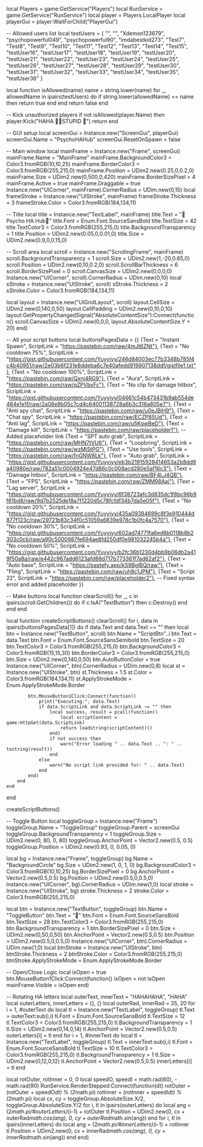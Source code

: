 local Players = game:GetService("Players")
local RunService = game:GetService("RunService")
local player = Players.LocalPlayer
local playerGui = player:WaitForChild("PlayerGui")

-- Allowed users list
local testUsers = {
    "", "", "Xdemon123679", "psychopowerful049", "psychopowerful90",
    "imdabestkid273", "Test7", "Test8", "Test9", "Test10",
    "Test11", "Test12", "Test13", "Test14", "Test15",
    "testUser16", "testUser17", "testUser18", "testUser19", "testUser20",
    "testUser21", "testUser22", "testUser23", "testUser24", "testUser25",
    "testUser26", "testUser27", "testUser28", "testUser29", "testUser30",
    "testUser31", "testUser32", "testUser33", "testUser34", "testUser35",
    "testUser36"
}

local function isAllowed(name)
    name = string.lower(name)
    for _, allowedName in ipairs(testUsers) do
        if string.lower(allowedName) == name then
            return true
        end
    end
    return false
end

-- Kick unauthorized players
if not isAllowed(player.Name) then
    player:Kick("HAHA 🖕🖕STUPID 🤣")
    return
end

-- GUI setup
local screenGui = Instance.new("ScreenGui", playerGui)
screenGui.Name = "PsychoHAHub"
screenGui.ResetOnSpawn = false

-- Main window
local mainFrame = Instance.new("Frame", screenGui)
mainFrame.Name = "MainFrame"
mainFrame.BackgroundColor3 = Color3.fromRGB(10,10,25)
mainFrame.BorderColor3 = Color3.fromRGB(255,215,0)
mainFrame.Position = UDim2.new(0.25,0,0.2,0)
mainFrame.Size = UDim2.new(0,500,0,420)
mainFrame.BorderSizePixel = 4
mainFrame.Active = true
mainFrame.Draggable = true
Instance.new("UICorner", mainFrame).CornerRadius = UDim.new(0,15)
local frameStroke = Instance.new("UIStroke", mainFrame)
frameStroke.Thickness = 3
frameStroke.Color = Color3.fromRGB(184,134,11)

-- Title
local title = Instance.new("TextLabel", mainFrame)
title.Text = "🤣Psycho HA Hub🤣"
title.Font = Enum.Font.SourceSansBold
title.TextSize = 42
title.TextColor3 = Color3.fromRGB(255,215,0)
title.BackgroundTransparency = 1
title.Position = UDim2.new(0.05,0,0.01,0)
title.Size = UDim2.new(0.9,0,0.15,0)

-- Scroll area
local scroll = Instance.new("ScrollingFrame", mainFrame)
scroll.BackgroundTransparency = 1
scroll.Size = UDim2.new(1,-20,0.65,0)
scroll.Position = UDim2.new(0,10,0.2,0)
scroll.ScrollBarThickness = 6
scroll.BorderSizePixel = 0
scroll.CanvasSize = UDim2.new(0,0,0,0)
Instance.new("UICorner", scroll).CornerRadius = UDim.new(0,10)
local sStroke = Instance.new("UIStroke", scroll)
sStroke.Thickness = 2
sStroke.Color = Color3.fromRGB(184,134,11)

local layout = Instance.new("UIGridLayout", scroll)
layout.CellSize = UDim2.new(0,140,0,50)
layout.CellPadding = UDim2.new(0,10,0,10)
layout:GetPropertyChangedSignal("AbsoluteContentSize"):Connect(function()
    scroll.CanvasSize = UDim2.new(0,0,0, layout.AbsoluteContentSize.Y + 20)
end)

-- All your script buttons
local buttonsPagesData = {{
    {Text = "Instant Spawn", ScriptLink = "https://pastebin.com/raw/4mJt6ZNt"},
    {Text = "No cooldown 75%", ScriptLink = "https://gist.githubusercontent.com/Yuyyiyy/246d84003ec77b3348b785f4c4b40951/raw/2e03b6f231e8ddeba6c7e40afedd919907138ddf/gistfile1.txt"},
    {Text = "No cooldown 100%", ScriptLink = "https://pastebin.com/raw/Qxnj4RG9"},
    {Text = "Aura", ScriptLink = "https://pastebin.com/raw/qZPVbxFc"},
    {Text = "No clip for damage hitbox", ScriptLink = "https://gist.githubusercontent.com/Yuyyiyy/04661c54b473431b9ab554de484e1e1f/raw/2a08e9b05c7cd4c64001138728a6b3c316a805e7"},
    {Text = "Anti spy chat", ScriptLink = "https://pastebin.com/raw/u0eJBiH9"},
    {Text = "Chat spy", ScriptLink = "https://pastebin.com/raw/ECZP85Ud"},
    {Text = "Anti lag", ScriptLink = "https://pastebin.com/raw/u5KgwBeD"},
    {Text = "Damage kill", ScriptLink = "https://pastebin.com/raw/placeholder1"}, -- Added placeholder link
    {Text = "SPT auto grab", ScriptLink = "https://pastebin.com/raw/MHN7tVU8"},
    {Text = "Loopbring", ScriptLink = "https://pastebin.com/raw/wzMiStPG"},
    {Text = "Use tools", ScriptLink = "https://pastebin.com/raw/fnGNW8Lk"},
    {Text = "Auto grab", ScriptLink = "https://gist.githubusercontent.com/Yuyyiyy/eb3b21915928414653a2b8dd9a40980e/raw/782a51c0004924e47d86c0c008acd280e5af16c3"},
    {Text = "Damage hitbox", ScriptLink = "https://pastebin.com/raw/BF4LJ4QB"},
    {Text = "FPS", ScriptLink = "https://pastebin.com/raw/ZMM98Aaj"},
    {Text = "Lag server", ScriptLink = "https://gist.githubusercontent.com/Yuyyiyy/6f38723afc3d835dc1f8bc96b9f61bd8/raw/9d7b2525de18a7f1220d5c78fcfdf34b7da5e05f"},
    {Text = "No cooldown 20%", ScriptLink = "https://gist.githubusercontent.com/Yuyyiyy/435a09384699c8f3e910444d877f123c/raw/29721b83c34f0c51059a6839e978c1b0fc4a7570"},
    {Text = "No cooldown 30%", ScriptLink = "https://gist.githubusercontent.com/Yuyyiyy/602ad74771fa6ed8b0118b8b2303c0cb/raw/a90c5000987fe694ae8fd250df0e981032245b4a"},
    {Text = "No cooldown 50%", ScriptLink = "https://gist.githubusercontent.com/Yuyyiyy/b2fc36b1230d4bb9b06db2a419f50a8a/raw/e442c967add6123afd88d717b773361f7ad62af2"},
    {Text = "Auto base", ScriptLink = "https://pastefy.app/kS9BglBQ/raw"},
    {Text = "Fling", ScriptLink = "https://pastebin.com/raw/uh8c1JPM"},
    {Text = "Script 22", ScriptLink = "https://pastebin.com/raw/placeholder2"}, -- Fixed syntax error and added placeholder
}}

-- Make buttons
local function clearScroll()
    for _, c in ipairs(scroll:GetChildren()) do
        if c:IsA("TextButton") then
            c:Destroy()
        end
    end
end

local function createScriptButtons()
    clearScroll()
    for i, data in ipairs(buttonsPagesData[1]) do
        if data.Text and data.Text ~= "" then
            local btn = Instance.new("TextButton", scroll)
            btn.Name = "ScriptBtn"..i
            btn.Text = data.Text
            btn.Font = Enum.Font.SourceSansSemibold
            btn.TextSize = 20
            btn.TextColor3 = Color3.fromRGB(255,215,0)
            btn.BackgroundColor3 = Color3.fromRGB(15,15,30)
            btn.BorderColor3 = Color3.fromRGB(255,215,0)
            btn.Size = UDim2.new(0,140,0,50)
            btn.AutoButtonColor = true
            Instance.new("UICorner", btn).CornerRadius = UDim.new(0,8)
            local st = Instance.new("UIStroke", btn)
            st.Thickness = 1.5
            st.Color = Color3.fromRGB(184,134,11)
            st.ApplyStrokeMode = Enum.ApplyStrokeMode.Border

            btn.MouseButton1Click:Connect(function()
                print("Executing:", data.Text)
                if data.ScriptLink and data.ScriptLink ~= "" then
                    local success, result = pcall(function()
                        local scriptContent = game:HttpGet(data.ScriptLink)
                        return loadstring(scriptContent)()
                    end)
                    if not success then
                        warn("Error loading " .. data.Text .. ": " .. tostring(result))
                    end
                else
                    warn("No script link provided for: " .. data.Text)
                end
            end)
        end
    end
end

createScriptButtons()

-- Toggle Button
local toggleGroup = Instance.new("Frame")
toggleGroup.Name = "ToggleGroup"
toggleGroup.Parent = screenGui
toggleGroup.BackgroundTransparency = 1
toggleGroup.Size = UDim2.new(0, 80, 0, 80)
toggleGroup.AnchorPoint = Vector2.new(0.5, 0.5)
toggleGroup.Position = UDim2.new(0.93, 0, 0.05, 0)

local bg = Instance.new("Frame", toggleGroup)
bg.Name = "BackgroundCircle"
bg.Size = UDim2.new(1, 0, 1, 0)
bg.BackgroundColor3 = Color3.fromRGB(10,10,25)
bg.BorderSizePixel = 0
bg.AnchorPoint = Vector2.new(0.5,0.5)
bg.Position = UDim2.new(0.5,0,0.5,0)
Instance.new("UICorner", bg).CornerRadius = UDim.new(1,0)
local stroke = Instance.new("UIStroke", bg)
stroke.Thickness = 2
stroke.Color = Color3.fromRGB(255,215,0)

local btn = Instance.new("TextButton", toggleGroup)
btn.Name = "ToggleButton"
btn.Text = "🤣"
btn.Font = Enum.Font.SourceSansBold
btn.TextSize = 28
btn.TextColor3 = Color3.fromRGB(255,215,0)
btn.BackgroundTransparency = 1
btn.BorderSizePixel = 0
btn.Size = UDim2.new(0,50,0,50)
btn.AnchorPoint = Vector2.new(0.5,0.5)
btn.Position = UDim2.new(0.5,0,0.5,0)
Instance.new("UICorner", btn).CornerRadius = UDim.new(1,0)
local btnStroke = Instance.new("UIStroke", btn)
btnStroke.Thickness = 2
btnStroke.Color = Color3.fromRGB(255,215,0)
btnStroke.ApplyStrokeMode = Enum.ApplyStrokeMode.Border

-- Open/Close Logic
local isOpen = true
btn.MouseButton1Click:Connect(function()
    isOpen = not isOpen
    mainFrame.Visible = isOpen
end)

-- Rotating HA letters
local outerText, innerText = "HAHAHAHA", "HAHA"
local outerLetters, innerLetters = {}, {}
local outerRad, innerRad = 35, 20
for i = 1, #outerText do
    local tl = Instance.new("TextLabel", toggleGroup)
    tl.Text = outerText:sub(i,i)
    tl.Font = Enum.Font.SourceSansBold
    tl.TextSize = 12
    tl.TextColor3 = Color3.fromRGB(255,215,0)
    tl.BackgroundTransparency = 1
    tl.Size = UDim2.new(0,14,0,14)
    tl.AnchorPoint = Vector2.new(0.5,0.5)
    outerLetters[i] = tl
end
for i = 1, #innerText do
    local tl = Instance.new("TextLabel", toggleGroup)
    tl.Text = innerText:sub(i,i)
    tl.Font = Enum.Font.SourceSansBold
    tl.TextSize = 10
    tl.TextColor3 = Color3.fromRGB(255,215,0)
    tl.BackgroundTransparency = 1
    tl.Size = UDim2.new(0,12,0,12)
    tl.AnchorPoint = Vector2.new(0.5,0.5)
    innerLetters[i] = tl
end

local rotOuter, rotInner = 0, 0
local speedO, speedI = math.rad(60), -math.rad(90)
RunService.RenderStepped:Connect(function(dt)
    rotOuter = (rotOuter + speedO*dt) % (2*math.pi)
    rotInner = (rotInner + speedI*dt) % (2*math.pi)
    local cx, cy = toggleGroup.AbsoluteSize.X/2, toggleGroup.AbsoluteSize.Y/2
    for i, tl in ipairs(outerLetters) do
        local ang = (2*math.pi/#outerLetters)*(i-1) + rotOuter
        tl.Position = UDim2.new(0, cx + outerRad*math.cos(ang), 0, cy + outerRad*math.sin(ang))
    end
    for i, tl in ipairs(innerLetters) do
        local ang = (2*math.pi/#innerLetters)*(i-1) + rotInner
        tl.Position = UDim2.new(0, cx + innerRad*math.cos(ang), 0, cy + innerRad*math.sin(ang))
    end
end)
